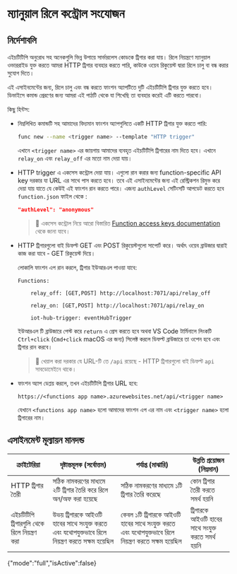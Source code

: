 # ম্যানুয়াল রিলে কন্ট্রোল সংযোজন

## নির্দেশাবলি

এইচটিটিপি অনুরোধ সহ অনেকগুলি ভিন্ন উপায়ে সার্ভারলেস কোডকে ট্রিগার করা যায়। রিলে নিয়ন্ত্রণে ম্যানুয়াল ওভাররাইড যুক্ত করতে আমরা HTTP ট্রিগার ব্যবহার করতে পারি, কাউকে ওয়েব রিকুয়েস্ট দ্বারা রিলে চালু বা বন্ধ করার সুযোগ দিতে।

এই এসাইনমেন্টের জন্য, রিলে চালু এবং বন্ধ করতে ফাংশন অ্যাপটিতে দুটি এইচটিটিপি ট্রিগার যুক্ত করতে হবে। ডিভাইসে কমান্ড প্রেরণের জন্য আমরা এই পাঠটি থেকে যা শিখেছি তা ব্যবহার করেই এটি করতে পারবো।

কিছু হিন্টস:

* নিম্নলিখিত কমান্ডটি সহ আমাদের বিদ্যমান ফাংশন অ্যাপগুলিতে একটি HTTP ট্রিগার যুক্ত করতে পারি:

    ```sh
    func new --name <trigger name> --template "HTTP trigger"
    ```

    এখানে `<trigger name>` এর জায়গায় আমাদের ব্যবহৃত এইচটিটিপি ট্রিগারের নাম দিতে হবে। এখানে `relay_on` এবং `relay_off` এর মতো নাম দেয়া যায়।

* HTTP trigger এ একসেস কন্ট্রোল দেয়া যায়। এগুলো রান করার জন্য function-specific API key দরকার যা URL এর সাথে পাস করতে হবে। তবে এই এসাইনমেন্টের জন্য এই রেস্ট্রিকশন রিমুভ করে দেয়া যায় যাতে যে কেউই এই ফাংশন রান করতে পারে। এজন্য `authLevel` সেটিংসটি আপডেট করতে হবে `function.json` ফাইল থেকে :

    ```json
    "authLevel": "anonymous"
    ```

    > 💁 একসেস কন্ট্রোল নিয়ে আরো বিস্তারিত [Function access keys documentation](https://docs.microsoft.com/azure/azure-functions/functions-bindings-http-webhook-trigger?WT.mc_id=academic-17441-jabenn#authorization-keys) থেকে জানা যাবে।

* HTTP ট্রিগারগুলো বাই ডিফল্ট GET এবং POST রিকুয়েস্টগুলো সাপোর্ট করে। অর্থাৎ ওয়েব ব্রাউজার দ্বারাই কাজ করা যাবে - GET রিকুয়েস্ট দিয়ে।

    লোকালি ফাংশন এপ রান করলে, ট্রিগার ইউআরএল পাওয়া যাবে:

    ```output
    Functions:

        relay_off: [GET,POST] http://localhost:7071/api/relay_off

        relay_on: [GET,POST] http://localhost:7071/api/relay_on

        iot-hub-trigger: eventHubTrigger
    ```

    ইউআরএল টি ব্রাউজারে পেস্ট করে `return` এ প্রেস করতে হবে অথবা VS Code টার্মিনালে লিংকটি `Ctrl+click` (`Cmd+click` macOS এর জন্য) সিলেক্ট করলে ডিফল্ট ব্রাউজারে  তা ওপেন হবে এবং ট্রিগার রান করবে।

    > 💁 খেয়াল করা দরকার যে URL-টি তে `/api` রয়েছে - HTTP ট্রিগারগুলো বাই ডিফল্ট `api` সাবডোমেইনে থাকে।

* ফাংশন অ্যাপ ডেপ্লয় করলে, তখন এইচটিটিপি ট্রিগার URL হবে:

    `https://<functions app name>.azurewebsites.net/api/<trigger name>`

    যেখানে `<functions app name>` হলো  আমাদের ফাংশন এপ এর  নাম এবং  `<trigger name>` হলো ট্রিগারের নাম।

## এসাইনমেন্ট মূল্যায়ন মানদন্ড

| ক্রাইটেরিয়া | দৃষ্টান্তমূলক (সর্বোত্তম) | পর্যাপ্ত (মাঝারি) | উন্নতি প্রয়োজন (নিম্নমান) |
| --------- | ------------------ | ------------- | --------------------- |
|  HTTP ট্রিগার তৈরী | সঠিক নামকরণের মাধ্যমে ২টি ট্রিগার তৈরি করে রিলে অন/অফ করা হয়েছে | সঠিক নামকরণের মাধ্যমে ১টি ট্রিগার তৈরি করেছে | কোন ট্রিগার তৈরী করতে সমর্থ হয়নি |
| এইচটিটিপি ট্রিগারগুলি থেকে রিলে নিয়ন্ত্রণ করা | উভয় ট্রিগারকে আইওটি হাবের সাথে সংযুক্ত করতে এবং যথোপযুক্তভাবে রিলে নিয়ন্ত্রণ করতে সক্ষম হয়েছিল| কেবল ১টি ট্রিগারকে আইওটি হাবের সাথে সংযুক্ত করতে এবং যথোপযুক্তভাবে রিলে নিয়ন্ত্রণ করতে সক্ষম হয়েছিল | ট্রিগারকে আইওটি হাবের সাথে সংযুক্ত করতে সমর্থ হয়নি |
{"mode":"full","isActive":false}
